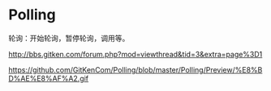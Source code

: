 # Polling
轮询：开始轮询，暂停轮询，调用等。

http://bbs.gitken.com/forum.php?mod=viewthread&tid=3&extra=page%3D1


https://github.com/GitKenCom/Polling/blob/master/Polling/Preview/%E8%BD%AE%E8%AF%A2.gif
